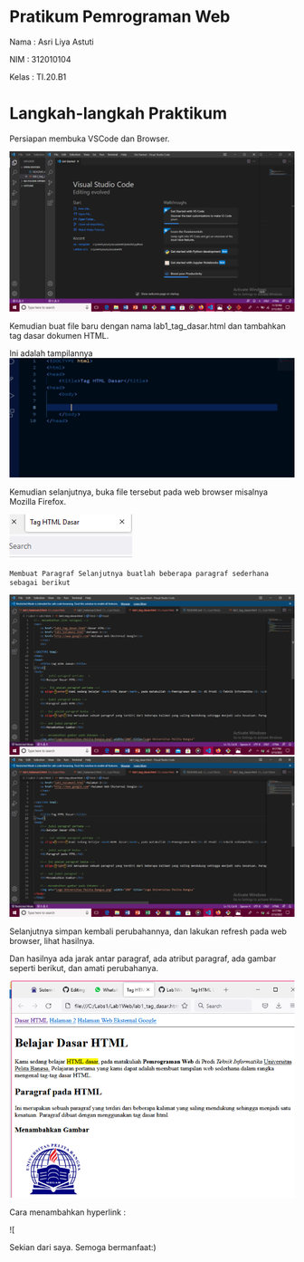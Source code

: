 # Pratikum Pemrograman Web

Nama    : Asri Liya Astuti

NIM     : 312010104

Kelas   : TI.20.B1

# Langkah-langkah Praktikum

Persiapan membuka VSCode dan Browser.

![screenshot(232).png](https://github.com/asriliya/Lab1Web/blob/main/screenshot/Screenshot%20(232).png)

Kemudian buat file baru dengan nama lab1_tag_dasar.html dan tambahkan tag dasar dokumen HTML.

Ini adalah tampilannya
![screenshoot3.png](https://github.com/asriliya/Lab1Web/blob/main/screenshot/screenshoot3.png)

Kemudian selanjutnya, buka file tersebut pada web browser misalnya Mozilla Firefox.

![screenshot(233).png](https://github.com/asriliya/Lab1Web/blob/main/screenshot/Screenshot%20(233).png)

    Membuat Paragraf Selanjutnya buatlah beberapa paragraf sederhana sebagai berikut

![screenshot(243).png](https://github.com/asriliya/Lab1Web/blob/main/screenshot/Screenshot%20(243).png)
![screenshot(244).png](https://github.com/asriliya/Lab1Web/blob/main/screenshot/Screenshot%20(244).png)

Selanjutnya simpan kembali perubahannya, dan lakukan refresh pada web browser, lihat hasilnya.

Dan hasilnya ada jarak antar paragraf, ada atribut paragraf, ada gambar seperti berikut, dan amati perubahanya.

![screenshot(248).png](https://github.com/asriliya/Lab1Web/blob/main/screenshot/Screenshot%20(248).png)

Cara menambahkan hyperlink :

![



Sekian dari saya. Semoga bermanfaat:)
